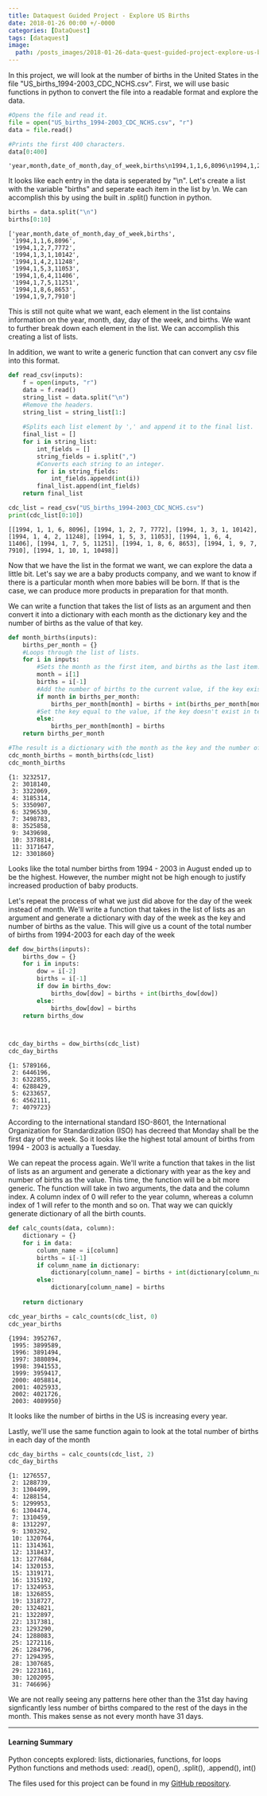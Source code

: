 ```yaml
---
title: Dataquest Guided Project - Explore US Births
date: 2018-01-26 00:00 +/-0000
categories: [DataQuest]
tags: [dataquest]
image:
  path: /posts_images/2018-01-26-data-quest-guided-project-explore-us-births/cover.PNG
---
```



In this project, we will look at the number of births in the United States in the file "US_births_1994-2003_CDC_NCHS.csv". First, we will use basic functions in python to convert the file into a readable format and explore the data.


```python
#Opens the file and read it.
file = open("US_births_1994-2003_CDC_NCHS.csv", "r")
data = file.read()

#Prints the first 400 characters.
data[0:400]
```




    'year,month,date_of_month,day_of_week,births\n1994,1,1,6,8096\n1994,1,2,7,7772\n1994,1,3,1,10142\n1994,1,4,2,11248\n1994,1,5,3,11053\n1994,1,6,4,11406\n1994,1,7,5,11251\n1994,1,8,6,8653\n1994,1,9,7,7910\n1994,1,10,1,10498\n1994,1,11,2,11706\n1994,1,12,3,11567\n1994,1,13,4,11212\n1994,1,14,5,11570\n1994,1,15,6,8660\n1994,1,16,7,8123\n1994,1,17,1,10567\n1994,1,18,2,11541\n1994,1,19,3,11257\n1994,1,20,4,11682\n1994,1,21,5'



It looks like each entry in the data is seperated by "\n". Let's create a list with the variable "births" and seperate each item in the list by \n. We can accomplish this by using the built in .split() function in python.


```python
births = data.split("\n")
births[0:10]
```




    ['year,month,date_of_month,day_of_week,births',
     '1994,1,1,6,8096',
     '1994,1,2,7,7772',
     '1994,1,3,1,10142',
     '1994,1,4,2,11248',
     '1994,1,5,3,11053',
     '1994,1,6,4,11406',
     '1994,1,7,5,11251',
     '1994,1,8,6,8653',
     '1994,1,9,7,7910']



This is still not quite what we want, each element in the list contains information on the year, month, day, day of the week, and births. We want to further break down each element in the list. We can accomplish this creating a list of lists. 

In addition, we want to write a generic function that can convert any csv file into this format.


```python
def read_csv(inputs):
    f = open(inputs, "r")
    data = f.read()
    string_list = data.split("\n")
    #Remove the headers.
    string_list = string_list[1:]
    
    #Splits each list element by ',' and append it to the final list.
    final_list = []   
    for i in string_list:
        int_fields = []
        string_fields = i.split(",")
        #Converts each string to an integer.
        for i in string_fields:
            int_fields.append(int(i))
        final_list.append(int_fields)   
    return final_list

cdc_list = read_csv("US_births_1994-2003_CDC_NCHS.csv")
print(cdc_list[0:10])
```

    [[1994, 1, 1, 6, 8096], [1994, 1, 2, 7, 7772], [1994, 1, 3, 1, 10142], [1994, 1, 4, 2, 11248], [1994, 1, 5, 3, 11053], [1994, 1, 6, 4, 11406], [1994, 1, 7, 5, 11251], [1994, 1, 8, 6, 8653], [1994, 1, 9, 7, 7910], [1994, 1, 10, 1, 10498]]
    

Now that we have the list in the format we want, we can explore the data a little bit. Let's say we are a baby products company, and we want to know if there is a particular month when more babies will be born. If that is the case, we can produce more products in preparation for that month.

We can write a function that takes the list of lists as an argument and then convert it into a dictionary with each month as the dictionary key and the number of births as the value of that key.


```python
def month_births(inputs):
    births_per_month = {}
    #Loops through the list of lists.
    for i in inputs:
        #Sets the month as the first item, and births as the last item.
        month = i[1]
        births = i[-1]
        #Add the number of births to the current value, if the key exists in the dictionary.
        if month in births_per_month:
            births_per_month[month] = births + int(births_per_month[month])
        #Set the key equal to the value, if the key doesn't exist in teh dictionary.
        else:
            births_per_month[month] = births           
    return births_per_month

#The result is a dictionary with the month as the key and the number of births as values.
cdc_month_births = month_births(cdc_list)
cdc_month_births
```




    {1: 3232517,
     2: 3018140,
     3: 3322069,
     4: 3185314,
     5: 3350907,
     6: 3296530,
     7: 3498783,
     8: 3525858,
     9: 3439698,
     10: 3378814,
     11: 3171647,
     12: 3301860}



Looks like the total number births from 1994 - 2003 in August ended up to be the highest. However, the number might not be high enough to justify increased production of baby products.

Let's repeat the process of what we just did above for the day of the week instead of month. We'll write a function that takes in the list of lists as an argument and generate a dictionary with day of the week as the key and number of births as the value. This will give us a count of the total number of births from 1994-2003 for each day of the week


```python
def dow_births(inputs):
    births_dow = {}
    for i in inputs:
        dow = i[-2]
        births = i[-1]
        if dow in births_dow:
            births_dow[dow] = births + int(births_dow[dow])
        else:
            births_dow[dow] = births           
    return births_dow



cdc_day_births = dow_births(cdc_list)
cdc_day_births
```




    {1: 5789166,
     2: 6446196,
     3: 6322855,
     4: 6288429,
     5: 6233657,
     6: 4562111,
     7: 4079723}



According to the international standard ISO-8601, the International Organization for Standardization (ISO) has decreed that Monday shall be the first day of the week. So it looks like the highest total amount of births from 1994 - 2003 is actually a Tuesday.

We can repeat the process again. We'll write a function that takes in the list of lists as an argument and generate a dictionary with year as the key and number of births as the value. This time, the function will be a bit more generic. The function will take in two arguments, the data and the column index. A column index of 0 will refer to the year column, whereas a column index of 1 will refer to the month and so on. That way we can quickly generate dictionary of all the birth counts.


```python
def calc_counts(data, column):
    dictionary = {}
    for i in data:
        column_name = i[column]
        births = i[-1]
        if column_name in dictionary:
            dictionary[column_name] = births + int(dictionary[column_name])
        else:
            dictionary[column_name] = births
            
    return dictionary

cdc_year_births = calc_counts(cdc_list, 0)
cdc_year_births
```




    {1994: 3952767,
     1995: 3899589,
     1996: 3891494,
     1997: 3880894,
     1998: 3941553,
     1999: 3959417,
     2000: 4058814,
     2001: 4025933,
     2002: 4021726,
     2003: 4089950}



It looks like the number of births in the US is increasing every year. 

Lastly, we'll use the same function again to look at the total number of births in each day of the month


```python
cdc_day_births = calc_counts(cdc_list, 2)
cdc_day_births
```




    {1: 1276557,
     2: 1288739,
     3: 1304499,
     4: 1288154,
     5: 1299953,
     6: 1304474,
     7: 1310459,
     8: 1312297,
     9: 1303292,
     10: 1320764,
     11: 1314361,
     12: 1318437,
     13: 1277684,
     14: 1320153,
     15: 1319171,
     16: 1315192,
     17: 1324953,
     18: 1326855,
     19: 1318727,
     20: 1324821,
     21: 1322897,
     22: 1317381,
     23: 1293290,
     24: 1288083,
     25: 1272116,
     26: 1284796,
     27: 1294395,
     28: 1307685,
     29: 1223161,
     30: 1202095,
     31: 746696}



We are not really seeing any patterns here other than the 31st day having signficantly less number of births compared to the rest of the days in the month. This makes sense as not every month have 31 days.

---

#### Learning Summary

Python concepts explored: lists, dictionaries, functions, for loops  
Python functions and methods used: .read(), open(), .split(), .append(), int()


The files used for this project can be found in my [GitHub repository](https://github.com/sengkchu/Dataquest-Guided-Projects-Solutions/tree/master/Guided%20Project_%20Explore%20U.S.%20Births).


